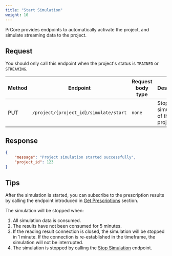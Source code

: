 ```yaml
---
title: "Start Simulation"
weight: 10
---
```


PrCore provides endpoints to automatically activate the project, and simulate streaming data to the project.

## Request

You should only call this endpoint when the project's status is `TRAINED`  or `STREAMING`.

| Method | Endpoint | Request body type | Description |
| ------ | -------- | ----------------- | ----------- |
| PUT | `/project/{project_id}/simulate/start` | `none` | Stop the simulation of the project |

## Response

```json
{
    "message": "Project simulation started successfully",
    "project_id": 123
}
```

## Tips

After the simulation is started, you can subscribe to the prescription results by calling the endpoint introduced in [Get Prescriptions](/workflow/get-prescriptions/) section.

The simulation will be stopped when:

1. All simulation data is consumed.
2. The results have not been consumed for 5 minutes.
3. If the reading result connection is closed, the simulation will be stopped in 1 minute. If the connection is re-established in the timeframe, the simulation will not be interrupted.
4. The simulation is stopped by calling the [Stop Simulation](/workflow/send-new-data/simulate-streaming/stop-simulation/) endpoint.
